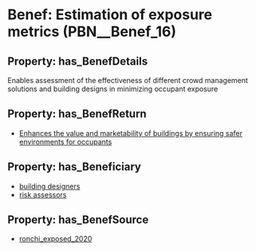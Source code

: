 # Benef: __Estimation of exposure metrics__ (PBN__Benef_16)

## Property: has_BenefDetails

Enables assessment of the effectiveness of different crowd management solutions and building designs in minimizing occupant exposure

## Property: has_BenefReturn

* [Enhances the value and marketability of buildings by ensuring safer environments for occupants](../BenefReturn/PBN__BenefReturn_16)

## Property: has_Beneficiary

* [building designers](../Stakeholder/PBN__Stakeholder_11)
* [risk assessors](../Stakeholder/PBN__Stakeholder_12)

## Property: has_BenefSource

* [ronchi_exposed_2020](../Article/PBN__Article_3)

